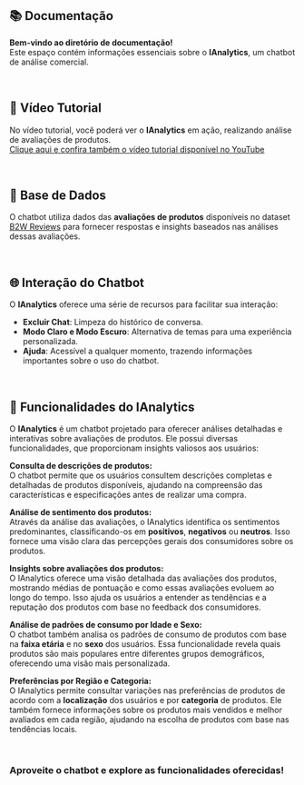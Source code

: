## :books: Documentação

**Bem-vindo ao diretório de documentação!**  
Este espaço contém informações essenciais sobre o **IAnalytics**, um chatbot de análise comercial.

<br>

## :movie_camera: Vídeo Tutorial
No vídeo tutorial, você poderá ver o **IAnalytics** em ação, realizando análise de avaliações de produtos.  
[Clique aqui e confira também o vídeo tutorial disponível no YouTube](https://youtu.be/judXWq5NPgU)

<br>

## :link: Base de Dados

O chatbot utiliza dados das **avaliações de produtos** disponíveis no dataset [B2W Reviews](https://huggingface.co/datasets/ruanchaves/b2w-reviews01) para fornecer respostas e insights baseados nas análises dessas avaliações.

<br>

## :globe_with_meridians: Interação do Chatbot
O **IAnalytics** oferece uma série de recursos para facilitar sua interação:

- **Excluir Chat**: Limpeza do histórico de conversa.
- **Modo Claro e Modo Escuro**: Alternativa de temas para uma experiência personalizada.
- **Ajuda**: Acessível a qualquer momento, trazendo informações importantes sobre o uso do chatbot.

<br>

## :memo: Funcionalidades do IAnalytics

O **IAnalytics** é um chatbot projetado para oferecer análises detalhadas e interativas sobre avaliações de produtos. Ele possui diversas funcionalidades, que proporcionam insights valiosos aos usuários:

**Consulta de descrições de produtos:** 
<br>
O chatbot permite que os usuários consultem descrições completas e detalhadas de produtos disponíveis, ajudando na compreensão das características e especificações antes de realizar uma compra.

**Análise de sentimento dos produtos:**
<br>
Através da análise das avaliações, o IAnalytics identifica os sentimentos predominantes, classificando-os em **positivos**, **negativos** ou **neutros**. Isso fornece uma visão clara das percepções gerais dos consumidores sobre os produtos.

**Insights sobre avaliações dos produtos:**
<br>
O IAnalytics oferece uma visão detalhada das avaliações dos produtos, mostrando médias de pontuação e como essas avaliações evoluem ao longo do tempo. Isso ajuda os usuários a entender as tendências e a reputação dos produtos com base no feedback dos consumidores.

**Análise de padrões de consumo por Idade e Sexo:**
<br>
O chatbot também analisa os padrões de consumo de produtos com base na **faixa etária** e no **sexo** dos usuários. Essa funcionalidade revela quais produtos são mais populares entre diferentes grupos demográficos, oferecendo uma visão mais personalizada.

**Preferências por Região e Categoria:**
<br>
O IAnalytics permite consultar variações nas preferências de produtos de acordo com a **localização** dos usuários e por **categoria** de produtos. Ele também fornece informações sobre os produtos mais vendidos e melhor avaliados em cada região, ajudando na escolha de produtos com base nas tendências locais.

<br>

### Aproveite o chatbot e explore as funcionalidades oferecidas!

